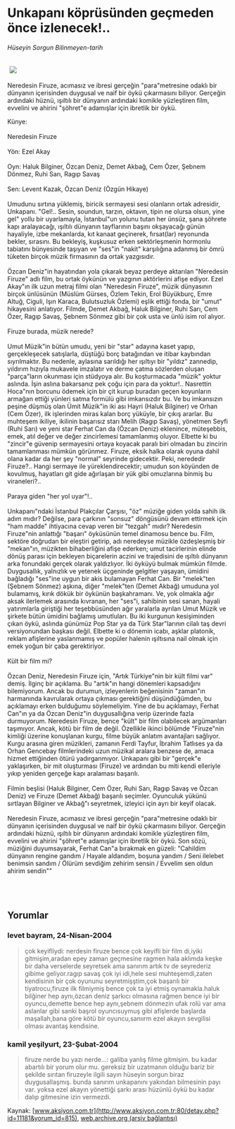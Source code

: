 # Unkapanı köprüsünden geçmeden önce izlenecek!..

*Hüseyin Sorgun Bilinmeyen-tarih*

<div>
 <font>
  <img border="0" height="1" src="/web/20050125233948im_/http://www.aksiyon.com.tr/images/blank.gif"/>
 </font>
 <font class="content">
  <p>
   <img border="0" hspace="5" src="http://web.archive.org/web/20050125233948im_/http://www.aksiyon.com.tr/resim/481/72.jpg" vspace="5"/>
  </p>
 </font>
 <font class="content">
  Neredesin Firuze, acımasız ve ibresi gerçeğin "para"metresine odaklı bir dünyanın içerisinden duygusal ve naif bir öykü çıkarmasını biliyor. Gerçeğin ardındaki hüznü, ışıltılı bir dünyanın ardındaki komikle yüzleştiren film, evvelini ve ahirini "şöhret"e adamışlar için ibretlik bir öykü.
 </font>
 <br/>
 <p>
  <font class="content">
   Künye:
   <br>
    <br>
     Neredesin Firuze
     <br>
      <br>
       Yön: Ezel Akay
       <br/>
       <br/>
       Oyn: Haluk Bilginer, Özcan Deniz, Demet Akbağ, Cem Özer, Şebnem Dönmez, Ruhi Sarı, Ragıp Savaş
       <br/>
       <br/>
       Sen: Levent Kazak, Özcan Deniz (Özgün Hikaye)
       <br/>
       <br/>
       Umudunu sırtına yüklemiş, biricik sermayesi sesi olanların ortak adresidir, Unkapanı. "Gel!.. Sesin, soundun, tarzın, oktavın, tipin ne olursa olsun, yine gel" yollu bir uyarlamayla, İstanbul"un yolunu tutan her ünsüz, şana şöhrete kapı aralayacağı, ışıltılı dünyanın tayflarının başını okşayacağı günün hayaliyle, izbe mekanlarda, kıt kanaat geçinerek, fırsat(lar) reyonunda bekler, sırasını. Bu bekleyiş, kuşkusuz erken sektörleşmenin hormonlu tabiatını bünyesinde taşıyan ve "ses"in "nakit" karşılığına adanmış bir ömrü tüketen birçok müzik firmasının da ortak yazgısıdır.
       <br/>
       <br/>
       Özcan Deniz"in hayatından yola çıkarak beyaz perdeye aktarılan "Neredesin Firuze" adlı film, bu ortak öykünün ve yazgının aktörlerini afişe ediyor. Ezel Akay"ın ilk uzun metraj filmi olan "Neredesin Firuze", müzik dünyasının birçok ünlüsünün (Müslüm Gürses, Özlem Tekin, Erol Büyükburç, Emre Altuğ, Ciguli, Işın Karaca, Bulutsuzluk Özlemi) eşlik ettiği fonda, bir "umut" hikayesini anlatıyor. Filmde, Demet Akbağ, Haluk Bilginer, Ruhi Sarı, Cem Özer, Ragıp Savaş, Şebnem Sönmez gibi bir çok usta ve ünlü isim rol alıyor.
       <br/>
       <br/>
       Firuze burada, müzik nerede?
       <br/>
       <br/>
       Umut Müzik"in bütün umudu, yeni bir "star" adayına kaset yapıp, gerçekleşecek satışlarla, düştüğü borç batağından ve itibar kaybından sıyrılmaktır. Bu nedenle, aylasına sarıldığı her ışıltıyı bir "yıldız" zannedip, yıldırım hızıyla mukavele imzalatır ve derme çatma sözlerden oluşan "parça"ların okunması için stüdyoya alır. Bu koşturmacada "müzik" yoktur aslında. İşin aslına bakarsanız pek çoğu için para da yoktur!.. Nasrettin Hoca"nın borcunu ödemek için bir çit kurup buradan geçen koyunların armağan ettiği yünleri satma formülü gibi imkansızdır bu. Ve bu imkansızın peşine düşmüş olan Ümit Müzik"in iki ası Hayri (Haluk Bilginer) ve Orhan (Cem Özer), ilk işlerinden miras kalan borç yüküyle, bir çıkış ararlar. Bu muhteşem ikiliye, ikilinin başarısız starı Melih (Ragıp Savaş), yönetmen Seyfi (Ruhi Sarı) ve yeni star Ferhat Can da (Özcan Deniz) eklenince, müteşebbis, emek, atıl değer ve değer zincirlemesi tamamlanmış oluyor. Elbette ki bu "zincir"e güvenip sermayesini ortaya koyacak paralı biri olmadan bu zincirin tamamlanması mümkün görünmez. Firuze, eksik halka olarak oyuna dahil olana kadar da her şey "normal" seyrinde gidecektir. Peki, nerededir Firuze?.. Hangi sermaye ile yüreklendirecektir; umudun son köyünden de kovulmuş, hayatları git gide ağırlaşan bir yük gibi omuzlarına binmiş bu viraneleri?..
       <br/>
       <br/>
       Paraya giden "her yol uyar"!..
       <br/>
       <br/>
       Unkapanı"ndaki İstanbul Plakçılar Çarşısı, "öz" müziğe giden yolda sahih ilk adım mıdır? Değilse, para çarkının "sonsuz" döngüsünü devam ettirmek için "ham madde" ihtiyacına cevap veren bir "tezgah" mıdır? Neredesin Firuze"nin anlattığı "başarı" öyküsünün temel dinamosu bence bu. Film, sektöre doğrudan bir eleştiri getirip, adı neredeyse müzikle özdeşleşmiş bir "mekan"ın, müzikten bihaberliğini afişe ederken; umut tacirlerinin elinde dönüş parası için bekleyen biçarelerin aczini ve trajedisini de ışıltılı dünyanın arka fonundaki gerçek olarak yaldızlıyor. İki öyküyü bulmak mümkün filmde. Duygusallık, yalnızlık ve yetenek üçgeninde gelgitler yaşayan, ümidini bağladığı "ses"ine uygun bir akis bulamayan Ferhat Can. Bir "melek"ten (Şebnem Sönmez) aşkına, diğer "melek"ten (Demet Akbağ) umuduna yol bulamamış, kırık dökük bir öykünün başkahramanı. Ve, yok olmakla ağır aksak ilerlemek arasında kıvranan, her "ses"i, sahibinin sesi sanan, hayali yatırımlarla giriştiği her teşebbüsünden ağır yaralarla ayrılan Umut Müzik ve şirkete bütün ümidini bağlamış umutluları. Bu iki kurgunun kesişiminden çıkan öykü, aslında günümüz Pop Star ya da Türk Star"larının cilalı taş devri versiyonundan başkası değil. Elbette ki o dönemin icabı, aşklar platonik, reklam afişlerine yaslanmamış ve popüler halenin ışıltısına nail olmak için emek yoğun bir çaba gerektiriyor.
       <br/>
       <br/>
       Kült bir film mi?
       <br/>
       <br/>
       Özcan Deniz, Neredesin Firuze için, "Artık Türkiye"nin bir kült filmi var" demiş. İlginç bir açıklama. Bu "artık"ın hangi dönemleri kapsadığını bilemiyorum. Ancak bu durumun, izleyenlerin beğenisinin "zaman"ın harmanında kavrularak ortaya çıkması gerektiğini düşündüğümden, bu açıklamayı erken bulduğumu söylemeliyim. Yine de bu açıklamayı, Ferhat Can"ın ya da Özcan Deniz"in duygusallığına verip üzerinde fazla durmuyorum. Neredesin Firuze, bence "kült" bir film olabilecek argümanları taşımıyor. Ancak, kötü bir film de değil. Özellikle ikinci bölümde "Firuze"nin kimliği üzerine konuşlanan kurgu, filme büyük anlatım avantajları sağlıyor. Kurgu arasına giren müzikleri, zamanın Ferdi Tayfur, İbrahim Tatlıses ya da Orhan Gencebay filmlerindeki uzun müzikal aralara benzese de, amaca hizmet ettiğinden ötürü yadırganmıyor. Unkapanı gibi bir "gerçek"e yaklaşırken, bir mit oluşturması (Firuze) ve ardından bu miti kendi elleriyle yıkıp yeniden gerçeğe kapı aralaması başarılı.
       <br/>
       <br/>
       Filmin beşlisi (Haluk Bilginer, Cem Özer, Ruhi Sarı, Ragıp Savaş ve Özcan Deniz) ve Firuze (Demet Akbağ) başarılı seçimler. Oyunculuk yükünü sırtlayan Bilginer ve Akbağ"ı seyretmek, izleyici için ayrı bir keyif olacak.
       <br/>
       <br/>
       Neredesin Firuze, acımasız ve ibresi gerçeğin "para"metresine odaklı bir dünyanın içerisinden duygusal ve naif bir öykü çıkarmasını biliyor. Gerçeğin ardındaki hüznü, ışıltılı bir dünyanın ardındaki komikle yüzleştiren film, evvelini ve ahirini "şöhret"e adamışlar için ibretlik bir öykü. Son sözü, müziğini duyumsayarak, Ferhat Can"a bırakmak en güzeli: "Cahildim dünyanın rengine gandım / Hayale aldandım, boşuna yandım / Seni ilelebet benimsin sandım / Ölürüm sevdiğim zehirim sensin / Evvelim sen oldun ahirim sendin""
      </br>
     </br>
    </br>
   </br>
  </font>
 </p>
</div>


## Yorumlar

### levet bayram, 24-Nisan-2004
> çok keyifliydi: 
> nerdesin firuze bence çok keyifli bir film di,iyiki gitmişim,aradan epey zaman geçmesine ragmen hala aklımda keşke bir daha verselerde seyretsek ama sanırım artık tv de seyrederiz gibime geliyor.ragıp savaş çok iyi idi,hele sesi muhteşemdi,zaten kendisinin  bir çok oyununu seyretmişştim,çok başarılı bir tiyatrocu,firuze ilk filmiymiş bence çok ta iyi etmiş oynamakla.haluk bilğiner hep aynı,özcan deniz şarkıcı olmasına rağmen bence iyi  bir oyuncu,demette bence hep aynı,şebnem dönmezin ufak rolü var ama aslanlar gibi  sanki başrol oyuncısuymuş gibi  afişlerde başlarda maşallah,bana göre kötü  bir oyuncu,sanıırm ezel akayın sevgilisi olması avantaş kendisine.

### kamil yeşilyurt, 23-Şubat-2004
> firuze nerde bu yazı nerde...: 
> galiba yanlış filme gitmişim. bu kadar abartılı bir yorum olur mu. gereksiz bir uzatmanın olduğu bariz bir şekilde sırıtan firuzeyle ilgili sayın hüseyin sorgun biraz duygusallaşmış. bunda sanırım unkapanını yakından bilmesinin payı var. yoksa ezel akayın yönettiği şarkı arası hüzünlü öykü bu kadar dalıp gitmesine izin vermezdi.

Kaynak: [www.aksiyon.com.tr](http://www.aksiyon.com.tr:80/detay.php?id=11181&yorum_id=815), [web.archive.org (arşiv bağlantısı)](http://web.archive.org/web/20050125233948/http://www.aksiyon.com.tr:80/detay.php?id=11181&yorum_id=815)
